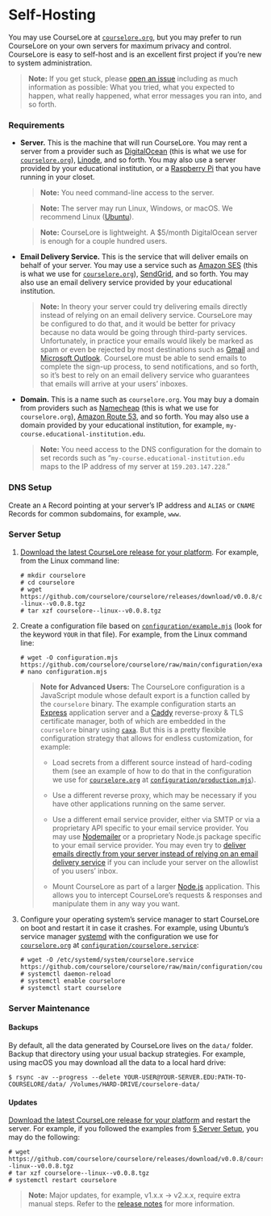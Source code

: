 # Self-Hosting

You may use CourseLore at [`courselore.org`](https://courselore.org), but you may prefer to run CourseLore on your own servers for maximum privacy and control. CourseLore is easy to self-host and is an excellent first project if you’re new to system administration.

> **Note:** If you get stuck, please [open an issue](https://github.com/courselore/courselore/issues/new) including as much information as possible: What you tried, what you expected to happen, what really happened, what error messages you ran into, and so forth.

### Requirements

- **Server.** This is the machine that will run CourseLore. You may rent a server from a provider such as [DigitalOcean](https://www.digitalocean.com/) (this is what we use for [`courselore.org`](https://courselore.org)), [Linode](https://www.linode.com/), and so forth. You may also use a server provided by your educational institution, or a [Raspberry Pi](https://www.raspberrypi.com) that you have running in your closet.

  > **Note:** You need command-line access to the server.

  > **Note:** The server may run Linux, Windows, or macOS. We recommend Linux ([Ubuntu](https://ubuntu.com)).

  > **Note:** CourseLore is lightweight. A $5/month DigitalOcean server is enough for a couple hundred users.

- **Email Delivery Service.** This is the service that will deliver emails on behalf of your server. You may use a service such as [Amazon SES](https://aws.amazon.com/ses/) (this is what we use for [`courselore.org`](https://courselore.org)), [SendGrid](https://sendgrid.com), and so forth. You may also use an email delivery service provided by your educational institution.

  > **Note:** In theory your server could try delivering emails directly instead of relying on an email delivery service. CourseLore may be configured to do that, and it would be better for privacy because no data would be going through third-party services. Unfortunately, in practice your emails would likely be marked as spam or even be rejected by most destinations such as [Gmail](https://www.google.com/gmail/) and [Microsoft Outlook](https://outlook.live.com/). CourseLore must be able to send emails to complete the sign-up process, to send notifications, and so forth, so it’s best to rely on an email delivery service who guarantees that emails will arrive at your users’ inboxes.

- **Domain.** This is a name such as `courselore.org`. You may buy a domain from providers such as [Namecheap](https://www.namecheap.com/) (this is what we use for `courselore.org`), [Amazon Route 53](https://aws.amazon.com/route53/), and so forth. You may also use a domain provided by your educational institution, for example, `my-course.educational-institution.edu`.

  > **Note:** You need access to the DNS configuration for the domain to set records such as “`my-course.educational-institution.edu` maps to the IP address of my server at `159.203.147.228`.”

### DNS Setup

Create an `A` Record pointing at your server’s IP address and `ALIAS` or `CNAME` Records for common subdomains, for example, `www`.

### Server Setup

1. [Download the latest CourseLore release for your platform](https://github.com/courselore/courselore/releases). For example, from the Linux command line:

   ```console
   # mkdir courselore
   # cd courselore
   # wget https://github.com/courselore/courselore/releases/download/v0.0.8/courselore--linux--v0.0.8.tgz
   # tar xzf courselore--linux--v0.0.8.tgz
   ```

2. Create a configuration file based on [`configuration/example.mjs`](/configuration/example.mjs) (look for the keyword `YOUR` in that file). For example, from the Linux command line:

   ```console
   # wget -O configuration.mjs https://github.com/courselore/courselore/raw/main/configuration/example.mjs
   # nano configuration.mjs
   ```

   > **Note for Advanced Users:** The CourseLore configuration is a JavaScript module whose default export is a function called by the `courselore` binary. The example configuration starts an [Express](https://expressjs.com) application server and a [Caddy](https://caddyserver.com) reverse-proxy & TLS certificate manager, both of which are embedded in the `courselore` binary using [`caxa`](https://github.com/leafac/caxa). But this is a pretty flexible configuration strategy that allows for endless customization, for example:
   >
   > - Load secrets from a different source instead of hard-coding them (see an example of how to do that in the configuration we use for [`courselore.org`](https://courselore.org) at [`configuration/production.mjs`](/configuration/production.mjs)).
   >
   > - Use a different reverse proxy, which may be necessary if you have other applications running on the same server.
   >
   > - Use a different email service provider, either via SMTP or via a proprietary API specific to your email service provider. You may use [Nodemailer](https://nodemailer.com/) or a proprietary Node.js package specific to your email service provider. You may even try to [deliver emails directly from your server instead of relying on an email delivery service](https://github.com/nodemailer/nodemailer/issues/1227) if you can include your server on the allowlist of you users’ inbox.
   >
   > - Mount CourseLore as part of a larger [Node.js](https://nodejs.org/) application. This allows you to intercept CourseLore’s requests & responses and manipulate them in any way you want.

3. Configure your operating system’s service manager to start CourseLore on boot and restart it in case it crashes. For example, using Ubuntu’s service manager [systemd](https://systemd.io) with the configuration we use for [`courselore.org`](https://courselore.org) at [`configuration/courselore.service`](/configuration/courselore.service):

   ```console
   # wget -O /etc/systemd/system/courselore.service https://github.com/courselore/courselore/raw/main/configuration/courselore.service
   # systemctl daemon-reload
   # systemctl enable courselore
   # systemctl start courselore
   ```

### Server Maintenance

#### Backups

By default, all the data generated by CourseLore lives on the `data/` folder. Backup that directory using your usual backup strategies. For example, using macOS you may download all the data to a local hard drive:

```console
$ rsync -av --progress --delete YOUR-USER@YOUR-SERVER.EDU:PATH-TO-COURSELORE/data/ /Volumes/HARD-DRIVE/courselore-data/
```

#### Updates

[Download the latest CourseLore release for your platform](https://github.com/courselore/courselore/releases) and restart the server. For example, if you followed the examples from [§ Server Setup](#server-setup), you may do the following:

```console
# wget https://github.com/courselore/courselore/releases/download/v0.0.8/courselore--linux--v0.0.8.tgz
# tar xzf courselore--linux--v0.0.8.tgz
# systemctl restart courselore
```

> **Note:** Major updates, for example, v1.x.x → v2.x.x, require extra manual steps. Refer to the [release notes](https://github.com/courselore/courselore/releases) for more information.

